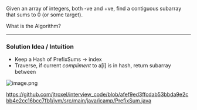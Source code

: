 Given an array of integers, both -ve and +ve, find a contiguous subarray that sums to 0 (or some target).

What is the Algorithm?

* * *

### Solution Idea / Intuition

- Keep a Hash of PrefixSums -> index
- Traverse, if current *compliment* to a\[i\] is in hash, return subarray between

![image.png](../../../../_resources/image-7.png)

https://github.com/jtroxel/interview_code/blob/afef9ed3ffcdab53bbda9e2cbb4e2cc16bcc7fb1/jvm/src/main/java/icamp/PrefixSum.java